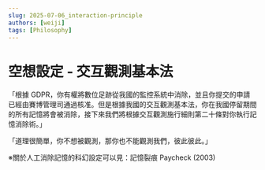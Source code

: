 ```yaml
---
slug: 2025-07-06_interaction-principle
authors: [weiji]
tags: [Philosophy]
---
```


# 空想設定 - 交互觀測基本法

「根據 GDPR，你有權將數位足跡從我國的監控系統中消除，並且你提交的申請已經由賽博管理司通過核准。但是根據我國的交互觀測基本法，你在我國停留期間的所有記憶將會被消除，接下來我們將根據交互觀測施行細則第二十條對你執行記憶消除術。」

「道理很簡單，你不想被觀測，那你也不能觀測我們，彼此彼此。」

※關於人工消除記憶的科幻設定可以見：記憶裂痕 Paycheck (2003)
